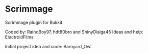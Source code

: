 Scrimmage
=========
Scrimmage plugin for Bukkit.

Coded by: RainoBoy97, hdt80bro and ShinyDialga45
Ideas and help: ElectroidFilms


Initial project idea and code: Barnyard_Owl
